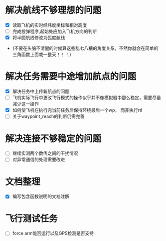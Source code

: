 # 解决航线不够理想的问题
- [x] 读取飞机的实时经纬度坐标和相对高度
- [ ] 完成投弹程序,起始处应加入飞机方向的判断
- [x] 将半圆航线修改为弧度航线
- (不要在头脑不清醒的时候算这些乱七八糟的角度关系，不然你就会在简单的三角函数上面栽一整天！！！）
# 解决任务需要中途增加航点的问题
- [x] 解决任务中上传新航点的问题
- [ ] 飞机实际飞行中更改飞行模式的操作似乎并不像模拟器中那么稳定，需要尽量减少这一操作
- [x] 如何使飞机在执行完当前任务后保持环绕最后一个wp， 而非执行rtl
- [ ] 关于waypoint_reach的判断仍需完善
# 解决连接不够稳定的问题
- [ ] 继续实测两个数传之间的干扰情况
- [ ] 对异常通信的处理需要改进
# 文档整理
- [x] 编写包含函数说明的文档注解

# 飞行测试任务
- [ ] force arm能否运行以及GPS检测是否支持